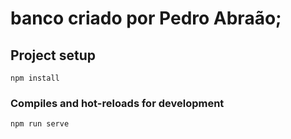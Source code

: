 # banco criado por Pedro Abraão;

## Project setup
```
npm install
```

### Compiles and hot-reloads for development
```
npm run serve
```